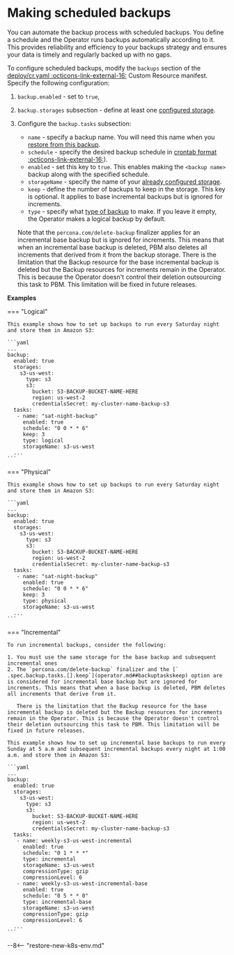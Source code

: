 # Making scheduled backups

You can automate the backup process with scheduled backups. You define a schedule and the Operator runs backups automatically according to it. This provides reliability and efficiency to your backups strategy and ensures your data is timely and regularly backed up with no gaps.

To configure scheduled backups, modify the `backups` section of the [deploy/cr.yaml  :octicons-link-external-16:](https://github.com/percona/percona-server-mongodb-operator/blob/main/deploy/cr.yaml) Custom Resource manifest. Specify the following configuration:

1. `backup.enabled` - set to `true`,
2. `backup.storages` subsection - define at least one [configured storage](backups-storage.md).
3. Configure the `backup.tasks` subsection:

    * `name` - specify a backup name. You will need this name when you [restore from this backup](backups-restore.md).
    * `schedule` - specify the desired backup schedule in [crontab format  :octicons-link-external-16:](https://en.wikipedia.org/wiki/Cron)).
    * `enabled` - set this key to `true`. This enables making the `<backup name>` backup along with the specified schedule.
    * `storageName` - specify the name of your [already configured storage](backups-storage.md).
    * `keep` - define the number of backups to keep in the storage. This key is optional. It applies to base incremental backups but is ignored for increments. 
    * `type` - specify what [type of backup](backups.md#backup-types) to make. If you leave it empty, the Operator makes a logical backup by default.

    Note that the `percona.com/delete-backup` finalizer applies for an incremental base backup but is ignored for increments. This means that when an incremental base backup is deleted, PBM also deletes all increments that derived from it from the backup storage. There is the limitation that the Backup resource for the base incremental backup is deleted but the Backup resources for increments remain in the Operator. This is because the Operator doesn't control their deletion outsourcing this task to PBM. This limitation will be fixed in future releases.

**Examples**

=== "Logical"    

    This example shows how to set up backups to run every Saturday night and store them in Amazon S3:

    ```yaml
    ...
    backup:
      enabled: true
      storages:
        s3-us-west:
          type: s3
          s3:
            bucket: S3-BACKUP-BUCKET-NAME-HERE
            region: us-west-2
            credentialsSecret: my-cluster-name-backup-s3
      tasks:
       - name: "sat-night-backup"
         enabled: true
         schedule: "0 0 * * 6"
         keep: 3
         type: logical
         storageName: s3-us-west
      ...
    ```

=== "Physical"    
    
    This example shows how to set up backups to run every Saturday night and store them in Amazon S3:

    ```yaml
    ...
    backup:
      enabled: true
      storages:
        s3-us-west:
          type: s3
          s3:
            bucket: S3-BACKUP-BUCKET-NAME-HERE
            region: us-west-2
            credentialsSecret: my-cluster-name-backup-s3
      tasks:
       - name: "sat-night-backup"
         enabled: true
         schedule: "0 0 * * 6"
         keep: 3
         type: physical
         storageName: s3-us-west
      ...
    ```

=== "Incremental"  

    To run incremental backups, consider the following: 

    1. You must use the same storage for the base backup and subsequent incremental ones
    2. The `percona.com/delete-backup` finalizer and the [` .spec.backup.tasks.[].keep`](operator.md##backuptaskskeep) option are is considered for incremental base backup but are ignored for increments. This means that when a base backup is deleted, PBM deletes all increments that derive from it.

       There is the limitation that the Backup resource for the base incremental backup is deleted but the Backup resources for increments remain in the Operator. This is because the Operator doesn't control their deletion outsourcing this task to PBM. This limitation will be fixed in future releases.

    This example shows how to set up incremental base backups to run every Sunday at 5 a.m and subsequent incremental backups every night at 1:00 a.m. and store them in Amazon S3:  

    ```yaml
    ...
    backup:
      enabled: true
      storages:
        s3-us-west:
          type: s3
          s3:
            bucket: S3-BACKUP-BUCKET-NAME-HERE
            region: us-west-2
            credentialsSecret: my-cluster-name-backup-s3
      tasks:
       - name: weekly-s3-us-west-incremental
         enabled: true
         schedule: "0 1 * * *"
         type: incremental
         storageName: s3-us-west
         compressionType: gzip
         compressionLevel: 6
       - name: weekly-s3-us-west-incremental-base
         enabled: true
         schedule: "0 5 * * 0"
         type: incremental-base
         storageName: s3-us-west
         compressionType: gzip
         compressionLevel: 6
      ...
    ```

--8<-- "restore-new-k8s-env.md"